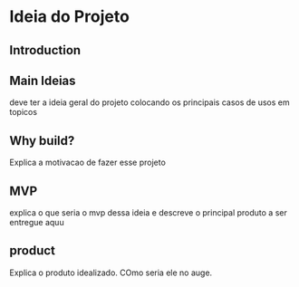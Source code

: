 # Ideia do Projeto

## Introduction

## Main Ideias
deve ter a ideia geral do projeto colocando os principais casos de usos em topicos


## Why build?
Explica a motivacao de fazer esse projeto

## MVP

explica o que seria o mvp dessa ideia e descreve o principal produto a ser entregue aquu

## product

Explica o produto idealizado. COmo seria ele no auge. 



